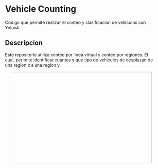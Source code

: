 # Vehicle Counting
Codigo que permite realizar el conteo y clasificacion de vehiculos con Yolov4. 


## Descripcion
Este repositorio utiliza conteo por linea virtual y conteo por regiones. El cual, perimite identificar cuantos y que tipo de vehiculos de desplazan de una region x a una region y.


<p align="center">
  <img width="460" height="300" gfx="gfx/counting_regions.PNG">
</p>


